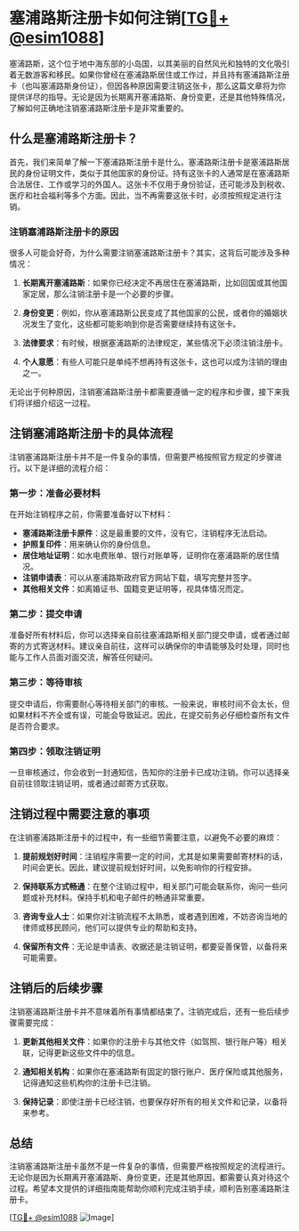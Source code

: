 # 塞浦路斯注册卡如何注销[[TG💪+ @esim1088](https://t.me/s/esim1088)]

塞浦路斯，这个位于地中海东部的小岛国，以其美丽的自然风光和独特的文化吸引着无数游客和移民。如果你曾经在塞浦路斯居住或工作过，并且持有塞浦路斯注册卡（也叫塞浦路斯身份证），但因各种原因需要注销这张卡，那么这篇文章将为你提供详尽的指导。无论是因为长期离开塞浦路斯、身份变更，还是其他特殊情况，了解如何正确地注销塞浦路斯注册卡是非常重要的。

## 什么是塞浦路斯注册卡？

首先，我们来简单了解一下塞浦路斯注册卡是什么。塞浦路斯注册卡是塞浦路斯居民的身份证明文件，类似于其他国家的身份证。持有这张卡的人通常是在塞浦路斯合法居住、工作或学习的外国人。这张卡不仅用于身份验证，还可能涉及到税收、医疗和社会福利等多个方面。因此，当不再需要这张卡时，必须按照规定进行注销。

### 注销塞浦路斯注册卡的原因

很多人可能会好奇，为什么需要注销塞浦路斯注册卡？其实，这背后可能涉及多种情况：

1. **长期离开塞浦路斯**：如果你已经决定不再居住在塞浦路斯，比如回国或其他国家定居，那么注销注册卡是一个必要的步骤。
   
2. **身份变更**：例如，你从塞浦路斯公民变成了其他国家的公民，或者你的婚姻状况发生了变化，这些都可能影响到你是否需要继续持有这张卡。

3. **法律要求**：有时候，根据塞浦路斯的法律规定，某些情况下必须注销注册卡。

4. **个人意愿**：有些人可能只是单纯不想再持有这张卡，这也可以成为注销的理由之一。

无论出于何种原因，注销塞浦路斯注册卡都需要遵循一定的程序和步骤，接下来我们将详细介绍这一过程。

## 注销塞浦路斯注册卡的具体流程

注销塞浦路斯注册卡并不是一件复杂的事情，但需要严格按照官方规定的步骤进行。以下是详细的流程介绍：

### 第一步：准备必要材料

在开始注销程序之前，你需要准备好以下材料：

- **塞浦路斯注册卡原件**：这是最重要的文件，没有它，注销程序无法启动。
- **护照复印件**：用来确认你的身份信息。
- **居住地址证明**：如水电费账单、银行对账单等，证明你在塞浦路斯的居住情况。
- **注销申请表**：可以从塞浦路斯政府官方网站下载，填写完整并签字。
- **其他相关文件**：如离婚证书、国籍变更证明等，视具体情况而定。

### 第二步：提交申请

准备好所有材料后，你可以选择亲自前往塞浦路斯相关部门提交申请，或者通过邮寄的方式寄送材料。建议亲自前往，这样可以确保你的申请能够及时处理，同时也能与工作人员面对面交流，解答任何疑问。

### 第三步：等待审核

提交申请后，你需要耐心等待相关部门的审核。一般来说，审核时间不会太长，但如果材料不齐全或有误，可能会导致延迟。因此，在提交前务必仔细检查所有文件是否符合要求。

### 第四步：领取注销证明

一旦审核通过，你会收到一封通知信，告知你的注册卡已成功注销。你可以选择亲自前往领取注销证明，或者通过邮寄方式获取。

## 注销过程中需要注意的事项

在注销塞浦路斯注册卡的过程中，有一些细节需要注意，以避免不必要的麻烦：

1. **提前规划好时间**：注销程序需要一定的时间，尤其是如果需要邮寄材料的话，时间会更长。因此，建议提前规划好时间，以免影响你的行程安排。

2. **保持联系方式畅通**：在整个注销过程中，相关部门可能会联系你，询问一些问题或补充材料。保持手机和电子邮件的畅通非常重要。

3. **咨询专业人士**：如果你对注销流程不太熟悉，或者遇到困难，不妨咨询当地的律师或移民顾问，他们可以提供专业的帮助和支持。

4. **保留所有文件**：无论是申请表、收据还是注销证明，都要妥善保管，以备将来可能需要。

## 注销后的后续步骤

注销塞浦路斯注册卡并不意味着所有事情都结束了。注销完成后，还有一些后续步骤需要完成：

1. **更新其他相关文件**：如果你的注册卡与其他文件（如驾照、银行账户等）相关联，记得更新这些文件中的信息。

2. **通知相关机构**：如果你在塞浦路斯有固定的银行账户、医疗保险或其他服务，记得通知这些机构你的注册卡已注销。

3. **保持记录**：即使注册卡已经注销，也要保存好所有的相关文件和记录，以备将来参考。

## 总结

注销塞浦路斯注册卡虽然不是一件复杂的事情，但需要严格按照规定的流程进行。无论你是因为长期离开塞浦路斯、身份变更，还是其他原因，都需要认真对待这个过程。希望本文提供的详细指南能帮助你顺利完成注销手续，顺利告别塞浦路斯注册卡。

[[TG💪+ @esim1088](https://t.me/s/esim1088) ![Image](https://i.postimg.cc/4NQfJmqS/Snipaste-2025-05-13-00-14-12.png)]
